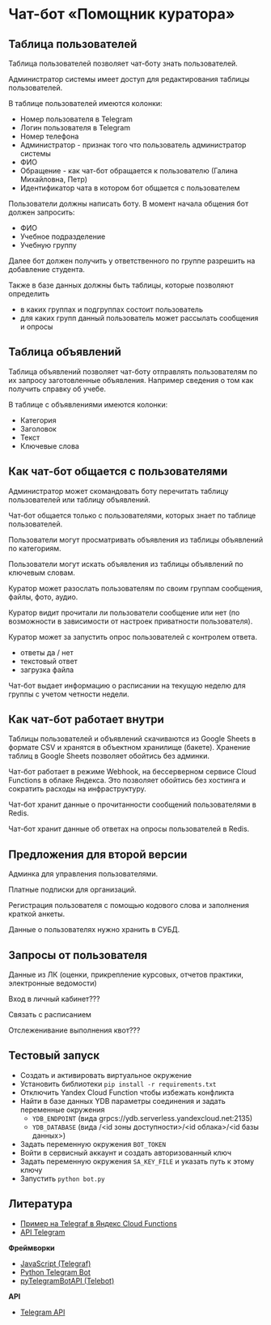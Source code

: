 # Чат-бот «Помощник куратора»

## Таблица пользователей

Таблица пользователей позволяет чат-боту знать пользователей.

Администратор системы имеет доступ для редактирования таблицы пользователей.

В таблице пользователей имеются колонки:

* Номер пользователя в Telegram
* Логин пользователя в Telegram
* Номер телефона
* Администратор - признак того что пользователь администратор системы
* ФИО
* Обращение - как чат-бот обращается к пользователю (Галина Михайловна, Петр)
* Идентификатор чата в котором бот общается с пользователем

Пользователи должны написать боту. В момент начала общения бот должен запросить:

* ФИО
* Учебное подразделение
* Учебную группу

Далее бот должен получить у ответственного по группе разрешить на добавление студента.

Также в базе данных должны быть таблицы, которые позволяют определить

* в каких группах и подгруппах состоит пользователь
* для каких групп данный пользователь может рассылать сообщения и 
  опросы

## Таблица объявлений

Таблица объявлений позволяет чат-боту отправлять пользователям по их запросу заготовленные объявления. Например сведения о том как получить справку об учебе.

В таблице с объявлениями имеются колонки:

* Категория
* Заголовок
* Текст
* Ключевые слова

## Как чат-бот общается с пользователями

Администратор может скомандовать боту перечитать таблицу пользователей или таблицу объявлений.

Чат-бот общается только с пользователями, которых знает по таблице пользователей.

Пользователи могут просматривать объявления из таблицы объявлений по категориям.

Пользователи могут искать объявления из таблицы объявлений по ключевым словам.

Куратор может разослать пользователям по своим группам сообщения, файлы, фото, аудио.

Куратор видит прочитали ли пользователи сообщение или нет (по возможности в зависимости от настроек приватности пользователя).

Куратор может за запустить опрос пользователей с контролем ответа.
- ответы да / нет
- текстовый ответ
- загрузка файла

Чат-бот выдает информацию о расписании на текущую неделю для группы с учетом четности недели.

## Как чат-бот работает внутри

Таблицы пользователей и объявлений скачиваются из Google Sheets в формате CSV и хранятся в объектном хранилище (бакете). Хранение таблиц в Google Sheets позволяет обойтись без админки.

Чат-бот работает в режиме Webhook, на бессерверном сервисе Cloud Functions в облаке Яндекса. Это позволяет обойтись без хостинга и сократить расходы на инфраструктуру.

Чат-бот хранит данные о прочитанности сообщений пользователями в Redis.

Чат-бот хранит данные об ответах на опросы пользователей в Redis.

## Предложения для второй версии

Админка для управления пользователями.

Платные подписки для организаций.

Регистрация пользователя с помощью кодового слова и заполнения краткой анкеты.

Данные о пользователях нужно хранить в СУБД.

## Запросы от пользователя

Данные из ЛК (оценки, прикрепление курсовых, отчетов практики, электронные ведомости)

Вход в личный кабинет???

Связать с расписанием

Отслеженивание выполнения квот???

## Тестовый запуск

* Создать и активировать виртуальное окружение
* Установить библиотеки `pip install -r requirements.txt`
* Отключить Yandex Cloud Function чтобы избежать конфликта
* Найти в базе данных YDB параметры соединения и задать переменные окружения
  - `YDB_ENDPOINT` (вида grpcs://ydb.serverless.yandexcloud.net:2135)
  - `YDB_DATABASE` (вида /<id зоны доступности>/<id облака>/<id базы данных>)
* Задать переменную окружения `BOT_TOKEN`
* Войти в сервисный аккаунт и создать авторизованный ключ
* Задать переменную окружения `SA_KEY_FILE` и указать путь к этому ключу
* Запустить `python bot.py`

## Литература

* [Пример на Telegraf в Яндекс Сloud Functions](https://cloud.yandex.ru/docs/functions/tutorials/telegram-bot-serverless)
* [API Telegram](https://core.telegram.org/)

**Фреймворки**

* [JavaScript (Telegraf)](https://telegrafjs.org/)
* [Python Telegram Bot](https://docs.python-telegram-bot.org/en/v20.0a4/)
* [pyTelegramBotAPI (Telebot)](https://pytba.readthedocs.io/en/latest/index.html)

**API**

* [Telegram API](https://telegram-bot-sdk.readme.io/reference/)
